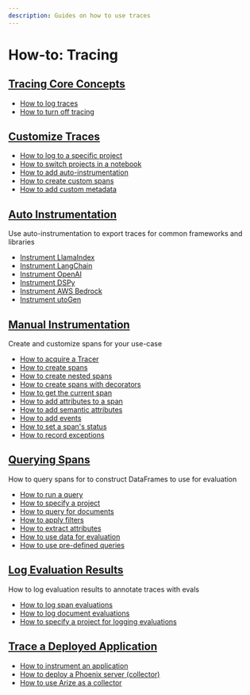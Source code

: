 ```yaml
---
description: Guides on how to use traces
---
```


# How-to: Tracing

## [Tracing Core Concepts](tracing-core-concepts.md)

* [How to log traces](tracing-core-concepts.md#how-to-log-traces)
* [How to turn off tracing](tracing-core-concepts.md#how-to-turn-off-tracing)

## [Customize Traces](customize-traces.md)

* [How to log to a specific project](customize-traces.md#log-to-a-specific-project)
* [How to switch projects in a notebook](customize-traces.md#switching-projects-in-a-notebook)
* [How to add auto-instrumentation](instrumentation/)
* [How to create custom spans](custom-spans.md)
* [How to add custom metadata](customize-traces.md#adding-custom-metadata-to-spans)

## [Auto Instrumentation](./#auto-instrumentation)

Use auto-instrumentation to export traces for common frameworks and libraries

* [Instrument LlamaIndex](instrumentation/llamaindex.md)
* [Instrument LangChain](instrumentation/langchain.md)
* [Instrument OpenAI](instrumentation/dspy.md)
* [Instrument DSPy](instrumentation/dspy.md)
* [Instrument AWS Bedrock](instrumentation/bedrock.md)
* [Instrument utoGen](instrumentation/autogen-support.md)

## [Manual Instrumentation](./#manual-instrumentation)

Create and customize spans for your use-case

* [How to acquire a Tracer](custom-spans.md#acquire-tracer)
* [How to create spans](custom-spans.md#creating-spans)
* [How to create nested spans](custom-spans.md#creating-nested-spans)
* [How to create spans with decorators](custom-spans.md#creating-spans-with-decorators)
* [How to get the current span](custom-spans.md#get-the-current-span)
* [How to add attributes to a span](custom-spans.md#add-attributes-to-a-span)
* [How to add semantic attributes](custom-spans.md#add-semantic-attributes)
* [How to add events](custom-spans.md#adding-events)
* [How to set a span's status](custom-spans.md#set-span-status)
* [How to record exceptions](custom-spans.md#record-exceptions-in-spans)

## [Querying Spans](extract-data-from-spans.md)

How to query spans for to construct DataFrames to use for evaluation

* [How to run a query](extract-data-from-spans.md#how-to-run-a-query)
* [How to specify a project](extract-data-from-spans.md#how-to-specify-a-project)
* [How to query for documents](extract-data-from-spans.md#querying-for-retrieved-documents)
* [How to apply filters](extract-data-from-spans.md#filtering-spans)
* [How to extract attributes](extract-data-from-spans.md#extracting-span-attributes)
* [How to use data for evaluation](extract-data-from-spans.md#how-to-use-data-for-evaluation)
* [How to use pre-defined queries](extract-data-from-spans.md#predefined-queries)

## [Log Evaluation Results](./#log-evaluation-results)

How to log evaluation results to annotate traces with evals

* [How to log span evaluations](llm-evaluations.md#span-evaluations)
* [How to log document evaluations](llm-evaluations.md#document-evaluations)
* [How to specify a project for logging evaluations](llm-evaluations.md#specifying-a-project-for-the-evaluations)

## [Trace a Deployed Application](trace-a-deployed-app.md)

* [How to instrument an application](trace-a-deployed-app.md#how-to-instrument-an-application)
* [How to deploy a Phoenix server (collector)](../../reference/deploying-phoenix.md)
* [How to use Arize as a collector ](trace-a-deployed-app.md#exporting-traces-to-arize)

